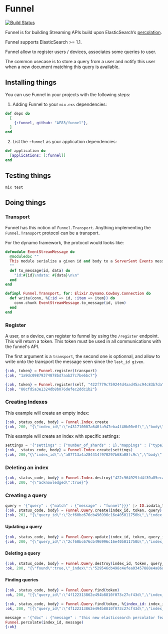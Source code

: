 # Funnel

[![Build Status](https://travis-ci.org/AF83/funnel.png?branch=master)](https://travis-ci.org/AF83/funnel)

Funnel is for building Streaming APIs build upon ElasticSearch’s
[percolation](http://www.elasticsearch.org/guide/en/elasticsearch/reference/current/search-percolate.html).

Funnel supports ElasticSearch >= 1.1.

Funnel allow to register users / devices, associates some queries to user.

The common usecase is to store a query from a user and notify this user when a
new document matching this query is available.

## Installing things

You can use Funnel in your projects with the following steps:

1. Adding Funnel to your `mix.exs` dependencies:

```elixir
def deps do
  [
    {:funnel, github: "AF83/funnel"},
  ]
end
```

2. List the `:funnel` as your application dependencies:

```elixir
def application do
  [applications: [:funnel]]
end
```

## Testing things

``` shell
mix test
```

## Doing things

### Transport

Funnel has this notion of `Funnel.Transport`. Anything implementing the
`Funnel.Transport` protocol can be a transport.

For the dynamo framework, the protocol would looks like:

```elixir
defmodule EventStreamMessage do
  @moduledoc ""
  This module serialize a given id and body to a ServerSent Events message.
  ""
  def to_message(id, data) do
    "id:#{id}\ndata: #{data}\n\n"
  end
end

defimpl Funnel.Transport, for: Elixir.Dynamo.Cowboy.Connection do
  def write(conn, %{:id => id, :item => item}) do
    conn.chunk EventStreamMessage.to_message(id, item)
  end
end
```

### Register

A user, or a device, can register to funnel by using the `/register` endpoint.
This will return a token. This token must be used in all communications with the
funnel's API.

The first argument is a `transport`, the second one is optionnal, and allow to
write onto the transport the message seen since the `last_id given`.

```elixir
{:ok, token} = Funnel.register(transport)
{:ok, "1a9dc09879374878bd7aab27c7be6bc7"}

{:ok, token} = Funnel.register(self, "422f779c759244d4aad45ac94c83b7da")
{:ok, "80cfd5a3e1324db8b076defec2ddc1b2"}
```

### Creating Indexes

This example will create an empty index:

```elixir
{:ok, status_code, body} = Funnel.Index.create
{:ok, 200, "{\"index_id\":\"e431710007a640fa947eba4f40b00e0f\",\"body\":{\"acknowledged\":true}}"}
```

This example will create an index with specific settings:

``` elixir
settings = '{"settings" : {"number_of_shards" : 1},"mappings" : {"type1" :{"_source" : { "enabled" : false },"properties" : {"field1" : { "type" :"string", "index" : "not_analyzed" }}}}}' |> IO.iodata_to_binary
{:ok, _status_code, body} = Funnel.Index.create(settings)
{:ok, 200,"{\"index_id\":\"a87713a4a284414f970297b68a08fc9c\",\"body\":{\"acknowledged\":true}}"}
```


### Deleting an index

``` elixir
{:ok, status_code, body} = Funnel.Index.destroy("422c964929fd4f39a85eca541341984a")
{:ok, 200, "{\"acknowledged\":true}"}
```

### Creating a query

``` elixir
query = '{"query" : {"match" : {"message" : "funnel"}}}' |> IO.iodata_to_binary
{:ok, status_code, body} = Funnel.Query.create(index_id, token, query)
{:ok, 201, "{\"query_id\":\"2cf60bc676cb496996c16e405011750b\",\"index_id\":\"936f7a079cec4d59b23a08f4089af9b3\",\"body\":{\"_id\":\"token-2cf60bc676cb496996c16e405011750b\",\"_index\":\"936f7a079cec4d59b23a08f4089af9b3_test\",\"_type\":\".percolator\",\"_version\":1,\"created\":true}}"}
```

#### Updating a query

``` elixir
{:ok, status_code, body} = Funnel.Query.update(index_id, token, query_id, query)
{:ok, 200, "{\"query_id\":\"2cf60bc676cb496996c16e405011750b\",\"index_id\":\"936f7a079cec4d59b23a08f4089af9b3\",\"body\":{\"_id\":\"token-2cf60bc676cb496996c16e405011750b\",\"_index\":\"936f7a079cec4d59b23a08f4089af9b3_test\",\"_type\":\".percolator\",\"_version\":2,\"created\":false}}"}
```

#### Deleting a query

``` elixir
{:ok, status_code, body} = Funnel.Query.destroy(index_id, token, query_id)
:ok, 200, "{\"found\":true,\"_index\":\"529546cb498c4efea03457888e4a86ad_test\",\"_type\":\".percolator\",\"_id\":\"token-f32dd53f203f4cc1a7b9e082fa5fcfcf\",\"_version\":2}"}
```

#### Finding queries

``` elixir
{:ok, status_code, body} = Funnel.Query.find(token)
:ok, 200, "[{\"query_id\":\"4f122313862e494b8810f073c27cf43d\",\"index_id\":\"b79d2e9ff8c949e08ba98c4d8c216547\",\"score\":1.0}]"}

{:ok, status_code, body} = Funnel.Query.find(token, %{index_id: index_id})
:ok, 200, "[{\"query_id\":\"4f122313862e494b8810f073c27cf43d\",\"index_id\":\"b79d2e9ff8c949e08ba98c4d8c216547\",\"score\":1.0}]"}
```

``` elixir
message = '{"doc" : {"message" : "this new elasticsearch percolator feature is nice, borat style"}}' |> IO.iodata_to_binary
Funnel.percolate(index_id, message)
{:ok}
```
